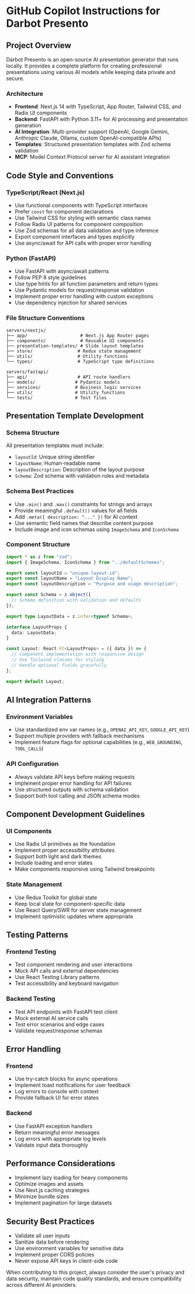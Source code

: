 # GitHub Copilot Instructions for Darbot Presento

## Project Overview

Darbot Presento is an open-source AI presentation generator that runs locally. It provides a complete platform for creating professional presentations using various AI models while keeping data private and secure.

### Architecture

- **Frontend**: Next.js 14 with TypeScript, App Router, Tailwind CSS, and Radix UI components
- **Backend**: FastAPI with Python 3.11+ for AI processing and presentation generation
- **AI Integration**: Multi-provider support (OpenAI, Google Gemini, Anthropic Claude, Ollama, custom OpenAI-compatible APIs)
- **Templates**: Structured presentation templates with Zod schema validation
- **MCP**: Model Context Protocol server for AI assistant integration

## Code Style and Conventions

### TypeScript/React (Next.js)
- Use functional components with TypeScript interfaces
- Prefer `const` for component declarations
- Use Tailwind CSS for styling with semantic class names
- Follow Radix UI patterns for component composition
- Use Zod schemas for all data validation and type inference
- Export component interfaces and types explicitly
- Use async/await for API calls with proper error handling

### Python (FastAPI)
- Use FastAPI with async/await patterns
- Follow PEP 8 style guidelines
- Use type hints for all function parameters and return types
- Use Pydantic models for request/response validation
- Implement proper error handling with custom exceptions
- Use dependency injection for shared services

### File Structure Conventions

```
servers/nextjs/
├── app/                    # Next.js App Router pages
├── components/             # Reusable UI components
├── presentation-templates/ # Slide layout templates
├── store/                 # Redux state management
├── utils/                 # Utility functions
└── types/                 # TypeScript type definitions

servers/fastapi/
├── api/                   # API route handlers
├── models/               # Pydantic models
├── services/             # Business logic services
├── utils/                # Utility functions
└── tests/                # Test files
```

## Presentation Template Development

### Schema Structure
All presentation templates must include:
- `layoutId`: Unique string identifier 
- `layoutName`: Human-readable name
- `layoutDescription`: Description of the layout purpose
- `Schema`: Zod schema with validation rules and metadata

### Schema Best Practices
- Use `.min()` and `.max()` constraints for strings and arrays
- Provide meaningful `.default()` values for all fields
- Add `.meta({ description: "..." })` for AI context
- Use semantic field names that describe content purpose
- Include image and icon schemas using `ImageSchema` and `IconSchema`

### Component Structure
```typescript
import * as z from "zod";
import { ImageSchema, IconSchema } from "../defaultSchemes";

export const layoutId = "unique-layout-id";
export const layoutName = "Layout Display Name";
export const layoutDescription = "Purpose and usage description";

export const Schema = z.object({
  // Schema definition with validation and defaults
});

export type LayoutData = z.infer<typeof Schema>;

interface LayoutProps {
  data: LayoutData;
}

const Layout: React.FC<LayoutProps> = ({ data }) => {
  // Component implementation with responsive design
  // Use Tailwind classes for styling
  // Handle optional fields gracefully
};

export default Layout;
```

## AI Integration Patterns

### Environment Variables
- Use standardized env var names (e.g., `OPENAI_API_KEY`, `GOOGLE_API_KEY`)
- Support multiple providers with fallback mechanisms
- Implement feature flags for optional capabilities (e.g., `WEB_GROUNDING`, `TOOL_CALLS`)

### API Configuration
- Always validate API keys before making requests
- Implement proper error handling for API failures
- Use structured outputs with schema validation
- Support both tool calling and JSON schema modes

## Component Development Guidelines

### UI Components
- Use Radix UI primitives as the foundation
- Implement proper accessibility attributes
- Support both light and dark themes
- Include loading and error states
- Make components responsive using Tailwind breakpoints

### State Management
- Use Redux Toolkit for global state
- Keep local state for component-specific data
- Use React Query/SWR for server state management
- Implement optimistic updates where appropriate

## Testing Patterns

### Frontend Testing
- Test component rendering and user interactions
- Mock API calls and external dependencies
- Use React Testing Library patterns
- Test accessibility and keyboard navigation

### Backend Testing
- Test API endpoints with FastAPI test client
- Mock external AI service calls
- Test error scenarios and edge cases
- Validate request/response schemas

## Error Handling

### Frontend
- Use try-catch blocks for async operations
- Implement toast notifications for user feedback
- Log errors to console with context
- Provide fallback UI for error states

### Backend
- Use FastAPI exception handlers
- Return meaningful error messages
- Log errors with appropriate log levels
- Validate input data thoroughly

## Performance Considerations

- Implement lazy loading for heavy components
- Optimize images and assets
- Use Next.js caching strategies
- Minimize bundle sizes
- Implement pagination for large datasets

## Security Best Practices

- Validate all user inputs
- Sanitize data before rendering
- Use environment variables for sensitive data
- Implement proper CORS policies
- Never expose API keys in client-side code

When contributing to this project, always consider the user's privacy and data security, maintain code quality standards, and ensure compatibility across different AI providers.
